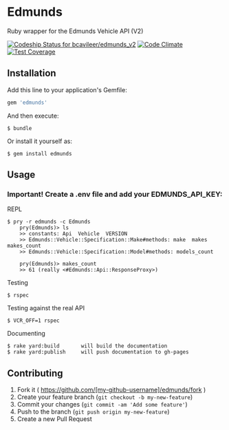 # Edmunds

Ruby wrapper for the Edmunds Vehicle API (V2)

[![Codeship Status for bcavileer/edmunds_v2](https://codeship.io/projects/d71112a0-32ff-0132-09be-06d5924e9902/status)](https://codeship.io/projects/40542)
[![Code Climate](https://codeclimate.com/github/bcavileer/edmunds_v2/badges/gpa.svg)](https://codeclimate.com/github/bcavileer/edmunds_v2)
[![Test Coverage](https://codeclimate.com/github/bcavileer/edmunds_v2/badges/coverage.svg)](https://codeclimate.com/github/bcavileer/edmunds_v2)

## Installation

Add this line to your application's Gemfile:

```ruby
gem 'edmunds'
```

And then execute:

    $ bundle

Or install it yourself as:

    $ gem install edmunds

## Usage

### Important! Create a .env file and add your EDMUNDS_API_KEY: <your api key>

REPL

    $ pry -r edmunds -c Edmunds
        pry(Edmunds)> ls
        >> constants: Api  Vehicle  VERSION
        >> Edmunds::Vehicle::Specification::Make#methods: make  makes  makes_count
        >> Edmunds::Vehicle::Specification::Model#methods: models_count
        
        pry(Edmunds)> makes_count
        >> 61 (really <#Edmunds::Api::ResponseProxy>)

Testing

    $ rspec

Testing against the real API

    $ VCR_OFF=1 rspec

Documenting

    $ rake yard:build       will build the documentation
    $ rake yard:publish     will push documentation to gh-pages

## Contributing

1. Fork it ( https://github.com/[my-github-username]/edmunds/fork )
2. Create your feature branch (`git checkout -b my-new-feature`)
3. Commit your changes (`git commit -am 'Add some feature'`)
4. Push to the branch (`git push origin my-new-feature`)
5. Create a new Pull Request

